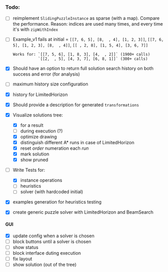 ### Todo:

- [ ] reimplement `SlidingPuzzleInstance` as sparse (with a map). Compare the performance.
      Reason: indices are used many times, and every time it's with `zipWithIndex`

- [ ] Example_v1 fails at initial = `[[7, 6, 5], [8,  , 4], [1, 2, 3]]`,
                                    `[[7, 6, 5], [1, 2, 3], [8,  , 4]]`,
                                    `[[ , 2, 8], [1, 5, 4], [3, 6, 7]]`

      Works for: `[[7, 5, 6], [1, 8, 3], [4,  , 2]]` (1900+ calls) 
                 `[[2,  , 5], [4, 3, 7], [6, 8, 1]]` (300+ calls)

- [x] Should have an option to return full solution search history on both success and error (for analysis)
- [ ] maximum history size configuration
- [x] history for LimitedHorizon

- [x] Should provide a description for generated `transformations`

- [x] Visualize solutions tree:
    - [x] for a result
    - [ ] during execution (?)
    - [x] optimize drawing
    - [x] distinguish different A* runs in case of LimitedHorizon
    - [x] reset _order_ numeration each _run_
    - [x] mark solution
    - [x] show pruned

- [ ] Write Tests for:
    - [x] instance operations
    - [ ] heuristics
    - [ ] solver (with hardcoded initial)

- [x] examples generation for heuristics testing

- [x] create generic puzzle solver with LimitedHorizon and BeamSearch

#### GUI

- [x] update config when a solver is chosen
- [ ] block buttons until a solver is chosen
- [ ] show status
- [ ] block interface duting execution
- [ ] fix layout
- [ ] show solution (out of the tree)